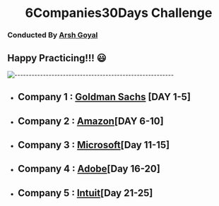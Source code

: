 ## <h1 align="center">6Companies30Days Challenge</h1>
### Conducted By [Arsh Goyal](https://www.youtube.com/c/ArshGoyal)
## Happy Practicing!!! :smiley:
![--------------------------------------------------------](https://raw.githubusercontent.com/andreasbm/readme/master/assets/lines/rainbow.png)
- ## Company 1 : [Goldman Sachs](https://github.com/dhrupad17/6companies30Days/tree/main/Goldman%20Sachs) [DAY 1-5]
- ## Company 2 : [Amazon](https://github.com/dhrupad17/6companies30Days/tree/main/Amazon)[DAY 6-10]
- ## Company 3 : [Microsoft](https://github.com/dhrupad17/6companies30Days/tree/main/Microsoft)[Day 11-15]
- ## Company 4 : [Adobe](https://github.com/dhrupad17/6companies30Days/tree/main/Adobe)[Day 16-20]
- ## Company 5 : [Intuit](https://github.com/dhrupad17/6companies30Days/tree/main/Intuit)[Day 21-25]
